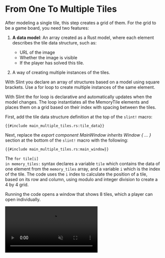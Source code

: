 <!-- Copyright © SixtyFPS GmbH <info@slint.dev> ; SPDX-License-Identifier: MIT -->
# From One To Multiple Tiles

After modeling a single tile, this step creates a grid of them. For the grid to be a game board, you need two features:

1. **A data model**: An array created as a Rust model, where each element describes the tile data structure, such as:

   - URL of the image
   - Whether the image is visible
   - If the player has solved this tile.

2. A way of creating multiple instances of the tiles.

With Slint you declare an array of structures based on a model using square brackets. Use a <span class="hljs-keyword">for</span> loop
to create multiple instances of the same element.

With Slint the for loop is declarative and automatically updates when
the model changes. The loop instantiates all the <span class="hljs-title">MemoryTile</span> elements and places them on a grid based on their
index with spacing between the tiles.

First, add the tile data structure definition at the top of the `slint!` macro:

```slint
{{#include main_multiple_tiles.rs:tile_data}}
```

Next, replace the _export component <span class="hljs-title">MainWindow</span> inherits Window { ... }_ section at the bottom of the `slint!` macro with the following:

```slint
{{#include main_multiple_tiles.rs:main_window}}
```

The <code><span class="hljs-keyword">for</span> tile\[i\] <span class="hljs-keyword">in</span> memory_tiles:</code> syntax declares a variable `tile` which contains the data of one element from the `memory_tiles` array,
and a variable `i` which is the index of the tile. The code uses the `i` index to calculate the position of a tile, based on its row and column,
using modulo and integer division to create a 4 by 4 grid.

Running the code opens a window that shows 8 tiles, which a player can open individually.

<video autoplay loop muted playsinline src="https://slint.dev/blog/memory-game-tutorial/from-one-to-multiple-tiles.mp4"></video>
